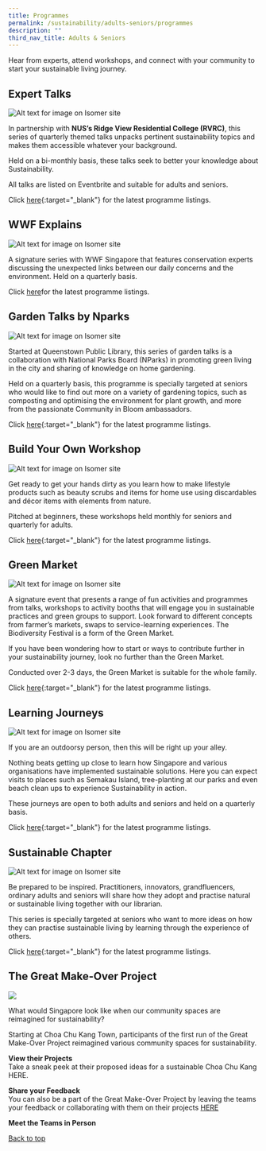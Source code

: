 ```yaml
---
title: Programmes
permalink: /sustainability/adults-seniors/programmes
description: ""
third_nav_title: Adults & Seniors
---
```

<style type="text/css">
/* Links */
.content a { color: #322987; }
.content a:focus,
.content a:hover { color: #28216c; }

/* Button Outline */
.bp-button { padding-left: 1.5rem; padding-right: 1.5rem; }
.bp-button.is-primary-outline { border: 1px solid #322987; color: #322987; background-color: transparent; text-decoration: none; }
.bp-button.is-primary-outline:focus,
.bp-button.is-primary-outline:hover { border: 1px solid #322987; color: #cff2e8; background-color: #322987; text-decoration: none; }

/* Responsive Iframe */
.responsive-iframe { position: absolute; top: 0; left: 0; bottom: 0; right: 0; width: 100%; height: 100%; }
.responsive-iframe-container { position: relative; overflow: hidden; width: 100%; }
.responsive-iframe-container.ratio-16by9 { padding-top: 56.25%; }
.responsive-iframe-container.ratio-4by3 { padding-top: 75%; }
.responsive-iframe-container.ratio-3by2 { padding-top: 66.66%; }
.responsive-iframe-container.ratio-1by1 { padding-top: 100%; }
</style>
Hear from experts, attend workshops, and connect with your community to start your sustainable living journey. 

## **Expert Talks**
![Alt text for image on Isomer site](/images/sustainability/Sustainability-Prog-AS-ExpertTalks.jpg)

In partnership with **NUS’s Ridge View Residential College (RVRC)**, this series of quarterly themed talks unpacks pertinent sustainability topics and makes them accessible whatever your background.

Held on a bi-monthly basis, these talks seek to better your knowledge about Sustainability. 

All talks are listed on Eventbrite and suitable for adults and seniors.    

Click [here](https://www.eventbrite.com/c/sustainability-programmes-ccbqpkrh--v086BCMovXQG/){:target="_blank"} for the latest programme listings.

## **WWF Explains**
![Alt text for image on Isomer site](/images/sustainability/Sustainability-Prog-AS-WWFExplains.jpg)

A signature series with WWF Singapore that features conservation experts discussing the unexpected links between our daily concerns and the environment. Held on a quarterly basis.

Click [here](https://www.eventbrite.com/c/sustainability-programmes-ccbqpkrh--v086BCMovXQG/)for the latest programme listings.

## **Garden Talks by Nparks**
![Alt text for image on Isomer site](/images/sustainability/Sustainability-AS-Prog-01.jpg)

Started at Queenstown Public Library, this series of garden talks is a collaboration with National Parks Board (NParks) in promoting green living in the city and sharing of knowledge on home gardening. 

Held on a quarterly basis, this programme is specially targeted at seniors who would like to find out more on a variety of gardening topics, such as composting and optimising the environment for plant growth, and more from the passionate Community in Bloom ambassadors. 

Click [here](https://www.eventbrite.com/c/sustainability-programmes-ccbqpkrh--v086BCMovXQG/){:target="_blank"} for the latest programme listings.

## **Build Your Own Workshop**
![Alt text for image on Isomer site](/images/sustainability/Sustainability-AS-Prog-02.jpg)

Get ready to get your hands dirty as you learn how to make lifestyle products such as beauty scrubs and items for home use using discardables and décor items with elements from nature. 

Pitched at beginners, these workshops held monthly for seniors and quarterly for adults. 

Click [here](https://www.eventbrite.com/c/sustainability-programmes-ccbqpkrh--v086BCMovXQG/){:target="_blank"} for the latest programme listings.

## **Green Market**
![Alt text for image on Isomer site](/images/sustainability/Sustainability-Prog-AS-GreenMarket.jpg)

A signature event that presents a range of fun activities and programmes from talks, workshops to activity booths that will engage you in sustainable practices and green groups to support. Look forward to different concepts from farmer’s markets, swaps to service-learning experiences. The Biodiversity Festival is a form of the Green Market.

If you have been wondering how to start or ways to contribute further in your sustainability journey, look no further than the Green Market. 

Conducted over 2-3 days, the Green Market is suitable for the whole family.

Click [here](https://www.eventbrite.com/c/sustainability-programmes-ccbqpkrh--v086BCMovXQG/){:target="_blank"} for the latest programme listings.

## **Learning Journeys**
![Alt text for image on Isomer site](/images/sustainability/Sustainability-AS-Prog-05.jpg)

If you are an outdoorsy person, then this will be right up your alley. 

Nothing beats getting up close to learn how Singapore and various organisations have implemented sustainable solutions. Here you can expect visits to places such as Semakau Island, tree-planting at our parks and even beach clean ups to experience Sustainability in action. 

These journeys are open to both adults and seniors and held on a quarterly basis. 

Click [here](https://www.eventbrite.com/c/sustainability-programmes-ccbqpkrh--v086BCMovXQG/){:target="_blank"} for the latest programme listings.

## **Sustainable Chapter**
![Alt text for image on Isomer site](/images/sustainability/Sustainability-AS-Prog-06.jpg)

Be prepared to be inspired. Practitioners, innovators, grandfluencers, ordinary adults and seniors will share how they adopt and practise natural or sustainable living together with our librarian. 

This series is specially targeted at seniors who want to more ideas on how they can practise sustainable living by learning through the experience of others. 

Click [here](https://www.eventbrite.com/c/sustainability-programmes-ccbqpkrh--v086BCMovXQG/){:target="_blank"} for the latest programme listings.

## **The Great Make-Over Project**
![](/images/sustainability/adults-and-seniors/GMO_eDM_600x300_1.jpg)

What would Singapore look like when our community spaces are reimagined for sustainability? 

Starting at Choa Chu Kang Town, participants of the first run of the Great Make-Over Project reimagined various community spaces for sustainability. 

<b>View their Projects</b>
<br>Take a sneak peek at their proposed ideas for a sustainable Choa Chu Kang HERE.

<b>Share your Feedback</b>
<br>You can also be a part of the Great Make-Over Project by leaving the teams your feedback or collaborating with them on their projects [HERE](https://go.gov.sg/gmocommunity)

<b> Meet the Teams in Person</b>




<p class="has-text-right margin--top--xl"><a href="#main-content">Back to top</a></p>